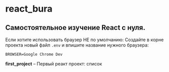 # react_bura

## Cамостоятельное изучение React с нуля.

Если хотите использовать браузер НЕ по умолчанию: Создайте в корне проекта новый файл `.env` и впишите название нужного браузера:

```
BROWSER=Google Chrome Dev
```

**first_project** – Первый реакт проект: список
